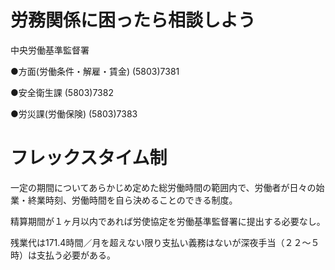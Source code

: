 # 労務関係に困ったら相談しよう

中央労働基準監督署

●方面(労働条件・解雇・賃金)  	(5803)7381

●安全衛生課	(5803)7382
       
●労災課(労働保険)	(5803)7383


# フレックスタイム制

一定の期間についてあらかじめ定めた総労働時間の範囲内で、労働者が日々の始業・終業時刻、労働時間を自ら決めることのできる制度。

精算期間が１ヶ月以内であれば労使協定を労働基準監督署に提出する必要なし。

残業代は171.4時間／月を超えない限り支払い義務はないが深夜手当（２２〜５時）は支払う必要がある。

